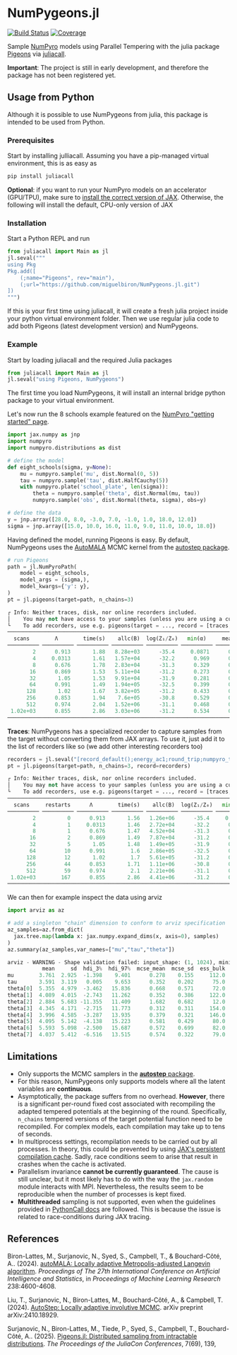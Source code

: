 # NumPygeons.jl

[![Build Status](https://github.com/miguelbiron/NumPygeons.jl/actions/workflows/CI.yml/badge.svg?branch=main)](https://github.com/miguelbiron/NumPygeons.jl/actions/workflows/CI.yml?query=branch%3Amain)
[![Coverage](https://codecov.io/gh/miguelbiron/NumPygeons.jl/branch/main/graph/badge.svg)](https://codecov.io/gh/miguelbiron/NumPygeons.jl)

Sample [NumPyro](https://num.pyro.ai/) models using Parallel Tempering with the
julia package [Pigeons](https://pigeons.run/dev/) via 
[juliacall](https://juliapy.github.io/PythonCall.jl/dev/juliacall/).

**Important**: The project is still in early development, and therefore the 
package has not been registered yet.

## Usage from Python

Although it is possible to use NumPygeons from julia, this package is intended 
to be used from Python.


### Prerequisites

Start by installing julliacall. Assuming you have a pip-managed virtual 
environment, this is as easy as

```python
pip install juliacall
```

**Optional**: if you want to run your NumPyro models on an accelerator (GPU/TPU),
make sure to 
[install the correct version of JAX](https://jax.readthedocs.io/en/latest/installation.html).
Otherwise, the following will install the default, CPU-only version of JAX


### Installation

Start a Python REPL and run

```python
from juliacall import Main as jl
jl.seval("""
using Pkg
Pkg.add([
    (;name="Pigeons", rev="main"),
    (;url="https://github.com/miguelbiron/NumPygeons.jl.git")
])
""")
```

If this is your first time using juliacall, it will create a fresh julia
project inside your python virtual environment folder. Then we use regular
julia code to add both Pigeons (latest development version) and NumPygeons.


### Example

Start by loading juliacall and the required Julia packages 
```python
from juliacall import Main as jl
jl.seval("using Pigeons, NumPygeons")
```
The first time you load NumPygeons, it will install an internal bridge python
package to your virtual environment.

Let's now run the 8 schools example featured on the [NumPyro 
"getting started" page](https://num.pyro.ai/en/stable/getting_started.html).

```python
import jax.numpy as jnp
import numpyro
import numpyro.distributions as dist

# define the model
def eight_schools(sigma, y=None):
    mu = numpyro.sample('mu', dist.Normal(0, 5))
    tau = numpyro.sample('tau', dist.HalfCauchy(5))
    with numpyro.plate('school_plate', len(sigma)):
        theta = numpyro.sample('theta', dist.Normal(mu, tau))
        numpyro.sample('obs', dist.Normal(theta, sigma), obs=y)

# define the data
y = jnp.array([28.0, 8.0, -3.0, 7.0, -1.0, 1.0, 18.0, 12.0])
sigma = jnp.array([15.0, 10.0, 16.0, 11.0, 9.0, 11.0, 10.0, 18.0])
```

Having defined the model, running Pigeons is easy. By default, NumPygeons uses
the [AutoMALA](https://proceedings.mlr.press/v238/biron-lattes24a.html) MCMC kernel
from the [autostep package](https://github.com/UBC-Stat-ML/autostep). 
```python
# run Pigeons
path = jl.NumPyroPath(
    model = eight_schools,
    model_args = (sigma,),
    model_kwargs={'y': y},
)
pt = jl.pigeons(target=path, n_chains=3)

┌ Info: Neither traces, disk, nor online recorders included.
│    You may not have access to your samples (unless you are using a custom recorder, or maybe you just want log(Z)).
└    To add recorders, use e.g. pigeons(target = ..., record = [traces; record_default()])
────────────────────────────────────────────────────────────────────────────
  scans        Λ        time(s)    allc(B)  log(Z₁/Z₀)   min(α)     mean(α) 
────────── ────────── ────────── ────────── ────────── ────────── ──────────
        2      0.913       1.88   8.28e+03      -35.4     0.0871      0.544 
        4     0.0313       1.61   1.57e+04      -32.2      0.969      0.984 
        8      0.676       1.78   2.83e+04      -31.3      0.329      0.662 
       16      0.869       1.53   5.11e+04      -31.2      0.273      0.565 
       32       1.05       1.53   9.91e+04      -31.9      0.281      0.473 
       64      0.991       1.49   1.94e+05      -32.5      0.399      0.504 
      128       1.02       1.67   3.82e+05      -31.2      0.433      0.489 
      256      0.853       1.94    7.6e+05      -30.8      0.529      0.573 
      512      0.974       2.04   1.52e+06      -31.1      0.468      0.513 
 1.02e+03      0.855       2.86   3.03e+06      -31.2      0.534      0.572 
────────────────────────────────────────────────────────────────────────────
```

**Traces**: NumPygeons has a specialized recorder to capture samples from 
the target without converting them from JAX arrays. To use it, just add it to
the list of recorders like so (we add other interesting recorders too)
```python
recorders = jl.seval("[record_default();energy_ac1;round_trip;numpyro_trace]")
pt = jl.pigeons(target=path, n_chains=3, record=recorders)

┌ Info: Neither traces, disk, nor online recorders included.
│    You may not have access to your samples (unless you are using a custom recorder, or maybe you just want log(Z)).
└    To add recorders, use e.g. pigeons(target = ..., record = [traces; record_default()])
─────────────────────────────────────────────────────────────────────────────────────────────────────────────
  scans     restarts      Λ        time(s)    allc(B)  log(Z₁/Z₀)   min(α)     mean(α)    max|ρ|     mean|ρ| 
────────── ────────── ────────── ────────── ────────── ────────── ────────── ────────── ────────── ──────────
        2          0      0.913       1.56   1.26e+06      -35.4     0.0871      0.544          1          1 
        4          1     0.0313       1.46   2.72e+04      -32.2      0.969      0.984      0.991      0.991 
        8          1      0.676       1.47   4.52e+04      -31.3      0.329      0.662      0.993      0.983 
       16          2      0.869       1.49   7.87e+04      -31.2      0.273      0.565      0.992      0.951 
       32          5       1.05       1.48   1.49e+05      -31.9      0.281      0.473      0.995      0.995 
       64         10      0.991        1.6   2.86e+05      -32.5      0.399      0.504      0.987      0.986 
      128         12       1.02        1.7   5.61e+05      -31.2      0.433      0.489      0.989      0.981 
      256         44      0.853       1.71   1.11e+06      -30.8      0.529      0.573      0.991       0.99 
      512         59      0.974        2.1   2.21e+06      -31.1      0.468      0.513      0.991      0.988 
 1.02e+03        167      0.855       2.86   4.41e+06      -31.2      0.534      0.572      0.992      0.992 
─────────────────────────────────────────────────────────────────────────────────────────────────────────────
```

We can then for example inspect the data using arviz
```python
import arviz as az

# add a singleton "chain" dimension to conform to arviz specification
az_samples=az.from_dict(
  jax.tree.map(lambda x: jax.numpy.expand_dims(x, axis=0), samples)
)
az.summary(az_samples,var_names=["mu","tau","theta"])

arviz - WARNING - Shape validation failed: input_shape: (1, 1024), minimum_shape: (chains=2, draws=4)
           mean     sd  hdi_3%  hdi_97%  mcse_mean  mcse_sd  ess_bulk  ess_tail  r_hat
mu        3.761  2.925  -1.398    9.401      0.278    0.155     112.0     134.0    NaN
tau       3.591  3.119   0.005    9.653      0.352    0.202      75.0     131.0    NaN
theta[0]  5.355  4.979  -3.462   15.836      0.668    0.571      72.0      88.0    NaN
theta[1]  4.089  4.015  -2.743   11.262      0.352    0.386     122.0     186.0    NaN
theta[2]  2.884  5.683 -11.355   11.409      1.682    0.682      12.0      40.0    NaN
theta[3]  4.345  4.171  -2.715   11.773      0.312    0.311     154.0     186.0    NaN
theta[4]  3.996  4.585  -3.287   13.935      0.379    0.321     146.0     103.0    NaN
theta[5]  4.095  5.142  -4.138   15.223      0.581    0.429      80.0     128.0    NaN
theta[6]  5.593  5.098  -2.500   15.687      0.572    0.699      82.0      90.0    NaN
theta[7]  4.037  5.412  -6.516   13.515      0.574    0.322      79.0     102.0    NaN
```

## Limitations

- Only supports the MCMC samplers in the 
[**autostep** package](https://github.com/UBC-Stat-ML/autostep).
- For this reason, NumPygeons only supports models where all the latent variables
are **continuous**.
- Asymptotically, the package suffers from no overhead. **However**, there is a 
significant per-round fixed cost associated with recompiling the adapted tempered
potentials at the beginning of the round. Specifically, `n_chains` tempered 
versions of the target potential function need to be recompiled. For complex models,
each compilation may take up to tens of seconds.
- In multiprocess settings, recompilation needs to be carried out by all processes. 
In theory, this could be prevented by using 
[JAX's persistent compilation cache](https://docs.jax.dev/en/latest/persistent_compilation_cache.html).
Sadly, race conditions seem to arise that result in crashes when the cache is activated. 
- Parallelism invariance **cannot be currently guaranteed**. The cause is still unclear,
but it most likely has to do with the way the `jax.random` module interacts with MPI.
Nevertheless, the results seem to be reproducible when the number of processes
is kept fixed.
- **Multithreaded** sampling is not supported, even when the guidelines
provided in [PythonCall docs](https://juliapy.github.io/PythonCall.jl/dev/pythoncall/#jl-multi-threading)
are followed. This is because the issue is related to race-conditions during JAX tracing.


## References

Biron-Lattes, M., Surjanovic, N., Syed, S., Campbell, T., & Bouchard-Côté, A.. (2024). 
[autoMALA: Locally adaptive Metropolis-adjusted Langevin algorithm](https://proceedings.mlr.press/v238/biron-lattes24a.html). 
*Proceedings of The 27th International Conference on Artificial Intelligence and Statistics*, 
in *Proceedings of Machine Learning Research* 238:4600-4608.

Liu, T., Surjanovic, N., Biron-Lattes, M., Bouchard-Côté, A., & Campbell, T. (2024). 
[AutoStep: Locally adaptive involutive MCMC](https://arxiv.org/abs/2410.18929). arXiv preprint arXiv:2410.18929.

Surjanovic, N., Biron-Lattes, M., Tiede, P., Syed, S., Campbell, T., Bouchard-Côté, A.. (2025).
[Pigeons.jl: Distributed sampling from intractable distributions](https://doi.org/10.21105/jcon.00139).
*The Proceedings of the JuliaCon Conferences*, 7(69), 139,